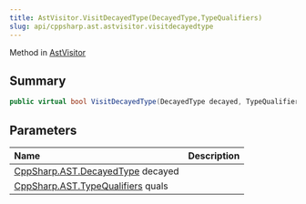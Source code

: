 ```yaml
---
title: AstVisitor.VisitDecayedType(DecayedType,TypeQualifiers)
slug: api/cppsharp.ast.astvisitor.visitdecayedtype
---
```

Method in [AstVisitor](/api/cppsharp/ast/astvisitor)

## Summary



```csharp
public virtual bool VisitDecayedType(DecayedType decayed, TypeQualifiers quals)
```

## Parameters

|Name|Description|
|:---|:---|
|[CppSharp.AST.DecayedType](/api/cppsharp/ast/decayedtype) decayed||
|[CppSharp.AST.TypeQualifiers](/api/cppsharp/ast/typequalifiers) quals||

